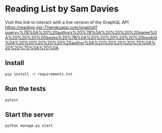 # Reading List by Sam Davies

Visit this link to interact with a live version of the GraphQL API  
https://reading-list-7.herokuapp.com/graphql?query=%7B%0A%20%20authors%20%7B%0A%20%20%20%20name%0A%20%20%20%20books%20%7B%0A%20%20%20%20%20%20bookId%0A%20%20%20%20%20%20author%0A%20%20%20%20%7D%0A%20%20%7D%0A%7D%0A


## Install

`pip install -r requirements.txt`


## Run the tests

`pytest`


## Start the server

`python manage.py start`